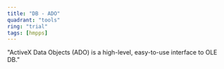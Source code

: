 ```yaml
---
title: "DB - ADO"
quadrant: "tools"
ring: "trial"
tags: [hmpps]
---
```


"ActiveX Data Objects (ADO) is a high-level, easy-to-use interface to OLE DB."
